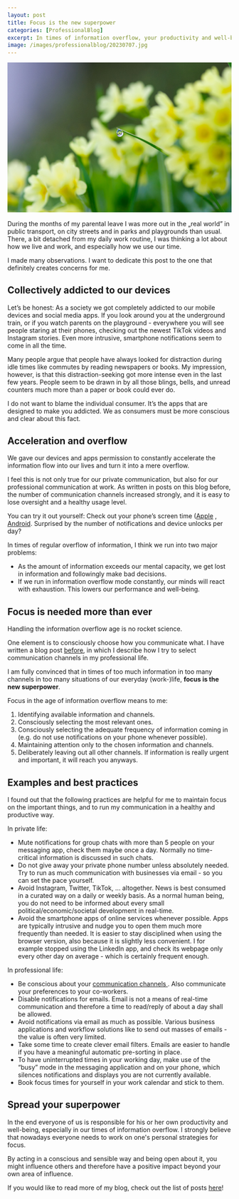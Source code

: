 ```yaml
---
layout: post
title: Focus is the new superpower
categories: [ProfessionalBlog]
excerpt: In times of information overflow, your productivity and well-being depends on your ability to focus 
image: /images/professionalblog/20230707.jpg
---
```


![Jakob’s Professional blog](../images/professionalblog/20230707.jpg)

During the months of my parental leave I was more out in the „real world” in public transport, on city streets and in parks and playgrounds than usual. There, a bit detached from my daily work routine, I was thinking a lot about how we live and work, and especially how we use our time.

I made many observations. I want to dedicate this post to the one that definitely creates concerns for me. 

## Collectively addicted to our devices
Let’s be honest: As a society we got completely addicted to our mobile devices and social media apps. If you look around you at the underground train, or if you watch parents on the playground - everywhere you will see people staring at their phones, checking out the newest TikTok videos and Instagram stories. Even more intrusive, smartphone notifications seem to come in all the time.

Many people argue that people have always looked for distraction during idle times like commutes by reading newspapers or books. My impression, however, is that this distraction-seeking got more intense even in the last few years. People seem to be drawn in by all those blings, bells, and unread counters much more than a paper or book could ever do.

I do not want to blame the individual consumer. It’s the apps that are designed to make you addicted. We as consumers must be more conscious and clear about this fact. 


## Acceleration and overflow

We gave our devices and apps permission to constantly accelerate the information flow into our lives and turn it into a mere overflow. 

I feel this is not only true for our private communication, but also for our professional communication at work. As written in posts on this blog before, the number of communication channels increased strongly, and it is easy to lose oversight and a healthy usage level.

You can try it out yourself: Check out your phone’s screen time ([Apple](https://support.apple.com/guide/iphone/view-your-screen-time-summary-iph24dcd4fb8/ios) , [Android](https://www.android.com/digital-wellbeing/). Surprised by the number of notifications and device unlocks per day?

In times of regular overflow of information, I think we run into two major problems:

- As the amount of information exceeds our mental capacity, we get lost in information and followingly make bad decisions.
- If we run in information overflow mode constantly, our minds will react with exhaustion. This lowers our performance and well-being. 

## Focus is needed more than ever

Handling the information overflow age is no rocket science.

One element is to consciously choose how you communicate what. I have written a blog post [before](../use_the_right_tool_for_the_communication_job), in which I describe how I try to select communication channels in my professional life. 

I am fully convinced that in times of too much information in too many channels in too many situations of our everyday (work-)life, __focus is the new superpower__.

Focus in the age of information overflow means to me:

1. Identifying available information and channels.
1. Consciously selecting the most relevant ones.
1. Consciously selecting the adequate frequency of information coming in (e.g. do not use notifications on your phone whenever possible). 
1. Maintaining attention only to the chosen information and channels.
1.  Deliberately leaving out all other channels. If information is really urgent and important, it will reach you anyways.

## Examples and best practices

I found out that the following practices are helpful for me to maintain focus on the important things, and to run my communication in a healthy and productive way.

In private life:

- Mute notifications for group chats with more than 5 people on your messaging app, check them maybe once a day. Normally no time-critical information is discussed in such chats.
- Do not give away your private phone number unless absolutely needed. Try to run as much communication with businesses via email - so you can set the pace yourself.
- Avoid Instagram, Twitter, TikTok, … altogether. News is best consumed in a curated way on a daily or weekly basis. As a normal human being, you do not need to be informed about every small political/economic/societal development in real-time.
- Avoid the smartphone apps of online services whenever possible. Apps are typically intrusive and nudge you to open them much more frequently than needed. It is easier to stay disciplined when using the browser version, also because it is slightly less convenient. I for example stopped using the LinkedIn app, and check its webpage only every other day on average - which is certainly frequent enough. 

In professional life:

- Be conscious about your [communication channels ](../use_the_right_tool_for_the_communication_job). Also communicate your preferences to your co-workers.
- Disable notifications for emails. Email is not a means of real-time communication and therefore a time to read/reply of about a day shall be allowed.
- Avoid notifications via email as much as possible. Various business applications and workflow solutions like to send out masses of emails - the value is often very limited.
- Take some time to create clever email filters. Emails are easier to handle if you have a meaningful automatic pre-sorting in place.
- To have uninterrupted times in your working day, make use of the “busy” mode in the messaging application and on your phone, which silences notifications and displays you are not currently available.
- Book focus times for yourself in your work calendar and stick to them.

## Spread your superpower

In the end everyone of us is responsible for his or her own productivity and well-being, especially in our times of information overflow. I strongly believe that nowadays everyone needs to work on one's personal strategies for focus.

By acting in a conscious and sensible way and being open about it, you might influence others  and therefore have a positive impact beyond your own area of influence.



If you would like to read more of my blog, check out the list of posts [here](../welcome_to_jakobs_professional_blog)!
